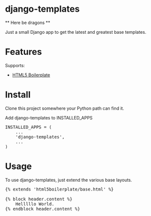 django-templates
================

** Here be dragons **

Just a small Django app to get the latest and greatest base templates.

Features 
========

Supports:

* [HTML5 Boilerplate](http://html5boilerplate.com)

Install
=======

Clone this project somewhere your Python path can find it.

Add django-templates to INSTALLED_APPS

<pre>
INSTALLED_APPS = (
    ...
    'django-templates',
    ...
)
</pre>


Usage
=====

To use django-templates, just extend the various base layouts. 

<pre>
{% extends 'html5boilerplate/base.html' %}

{% block header.content %}
    Helllllo World.
{% endblock header.content %}
</pre>

